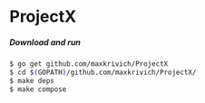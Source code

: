 # ProjectX

##### Download and run
```sh
$ go get github.com/maxkrivich/ProjectX
$ cd $(GOPATH)/github.com/maxkrivich/ProjectX/
$ make deps
$ make compose
```
